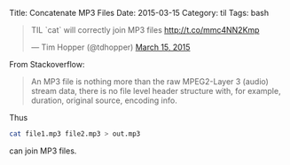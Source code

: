 Title: Concatenate MP3 Files
Date: 2015-03-15
Category: til
Tags: bash

<blockquote class="twitter-tweet" data-lang="en"><p lang="en" dir="ltr">TIL `cat` will correctly join MP3 files <a href="http://t.co/mmc4NN2Kmp">http://t.co/mmc4NN2Kmp</a></p>&mdash; Tim Hopper (@tdhopper) <a href="https://twitter.com/tdhopper/status/577149891077619713">March 15, 2015</a></blockquote>
<script async src="//platform.twitter.com/widgets.js" charset="utf-8"></script>

From Stackoverflow:

> An MP3 file is nothing more than the raw MPEG2-Layer 3 (audio) stream data, there is no file level header structure with, for example, duration, original source, encoding info.

Thus

```bash
cat file1.mp3 file2.mp3 > out.mp3
```

can join MP3 files.